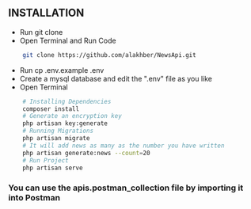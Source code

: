 ## INSTALLATION
- Run git clone 
- Open Terminal and Run Code
```bash
    git clone https://github.com/alakhber/NewsApi.git
```
- Run cp .env.example .env
- Create a mysql database and edit the ".env" file as you like
- Open Terminal 
```bash
    # Installing Dependencies
    composer install
    # Generate an encryption key
    php artisan key:generate
    # Running Migrations
    php artisan migrate
    # It will add news as many as the number you have written 
    php artisan generate:news --count=20
    # Run Project
    php artisan serve
``` 

### You can use the apis.postman_collection file by importing it into Postman

